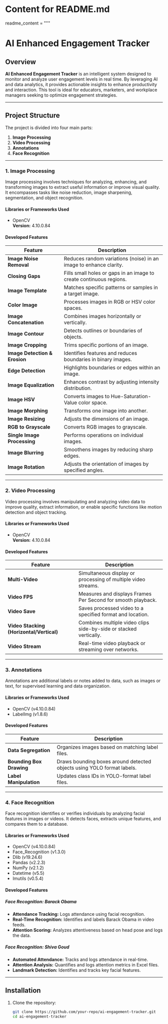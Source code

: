 # Content for README.md
readme_content = """
# AI Enhanced Engagement Tracker

## Overview

**AI Enhanced Engagement Tracker** is an intelligent system designed to monitor and analyze user engagement levels in real time. By leveraging AI and data analytics, it provides actionable insights to enhance productivity and interaction. This tool is ideal for educators, marketers, and workplace managers seeking to optimize engagement strategies.

---

## Project Structure

The project is divided into four main parts:

1. **Image Processing**
2. **Video Processing**
3. **Annotations**
4. **Face Recognition**

---

### 1. Image Processing

Image processing involves techniques for analyzing, enhancing, and transforming images to extract useful information or improve visual quality. It encompasses tasks like noise reduction, image sharpening, segmentation, and object recognition.

#### **Libraries or Frameworks Used**
- OpenCV  
  **Version:** 4.10.0.84  

#### **Developed Features**

| **Feature**                | **Description**                                                                                   |
|-----------------------------|---------------------------------------------------------------------------------------------------|
| **Image Noise Removal**     | Reduces random variations (noise) in an image to enhance clarity.                                |
| **Closing Gaps**            | Fills small holes or gaps in an image to create continuous regions.                              |
| **Image Template**          | Matches specific patterns or samples in a target image.                                          |
| **Color Image**             | Processes images in RGB or HSV color spaces.                                                    |
| **Image Concatenation**     | Combines images horizontally or vertically.                                                      |
| **Image Contour**           | Detects outlines or boundaries of objects.                                                      |
| **Image Cropping**          | Trims specific portions of an image.                                                            |
| **Image Detection & Erosion** | Identifies features and reduces boundaries in binary images.                                  |
| **Edge Detection**          | Highlights boundaries or edges within an image.                                                 |
| **Image Equalization**      | Enhances contrast by adjusting intensity distribution.                                           |
| **Image HSV**               | Converts images to Hue-Saturation-Value color space.                                            |
| **Image Morphing**          | Transforms one image into another.                                                              |
| **Image Resizing**          | Adjusts the dimensions of an image.                                                             |
| **RGB to Grayscale**        | Converts RGB images to grayscale.                                                               |
| **Single Image Processing** | Performs operations on individual images.                                                       |
| **Image Blurring**          | Smoothens images by reducing sharp edges.                                                       |
| **Image Rotation**          | Adjusts the orientation of images by specified angles.                                          |

---

### 2. Video Processing

Video processing involves manipulating and analyzing video data to improve quality, extract information, or enable specific functions like motion detection and object tracking.

#### **Libraries or Frameworks Used**
- OpenCV  
  **Version:** 4.10.0.84  

#### **Developed Features**

| **Feature**                 | **Description**                                                                                   |
|-----------------------------|---------------------------------------------------------------------------------------------------|
| **Multi-Video**             | Simultaneous display or processing of multiple video streams.                                    |
| **Video FPS**               | Measures and displays Frames Per Second for smooth playback.                                     |
| **Video Save**              | Saves processed video to a specified format and location.                                        |
| **Video Stacking (Horizontal/Vertical)** | Combines multiple video clips side-by-side or stacked vertically.                 |
| **Video Stream**            | Real-time video playback or streaming over networks.                                             |

---

### 3. Annotations

Annotations are additional labels or notes added to data, such as images or text, for supervised learning and data organization.

#### **Libraries or Frameworks Used**
- OpenCV (v4.10.0.84)  
- LabelImg (v1.8.6)  

#### **Developed Features**

| **Feature**                     | **Description**                                                                              |
|---------------------------------|----------------------------------------------------------------------------------------------|
| **Data Segregation**            | Organizes images based on matching label files.                                              |
| **Bounding Box Drawing**        | Draws bounding boxes around detected objects using YOLO format labels.                       |
| **Label Manipulation**          | Updates class IDs in YOLO-format label files.                                                |

---

### 4. Face Recognition

Face recognition identifies or verifies individuals by analyzing facial features in images or videos. It detects faces, extracts unique features, and compares them to a database.

#### **Libraries or Frameworks Used**
- OpenCV (v4.10.0.84)  
- Face_Recognition (v1.3.0)  
- Dlib (v19.24.6)  
- Pandas (v2.2.3)  
- NumPy (v2.1.2)  
- Datetime (v5.5)  
- Imutils (v0.5.4)  

#### **Developed Features**

##### **Face Recognition: Barack Obama**
- **Attendance Tracking:** Logs attendance using facial recognition.  
- **Real-Time Recognition:** Identifies and labels Barack Obama in video feeds.  
- **Attention Scoring:** Analyzes attentiveness based on head pose and logs the data.  

##### **Face Recognition: Shiva Goud**
- **Automated Attendance:** Tracks and logs attendance in real-time.  
- **Attention Analysis:** Quantifies and logs attention metrics in Excel files.  
- **Landmark Detection:** Identifies and tracks key facial features.  

---

## Installation

1. Clone the repository:  
   ```bash
   git clone https://github.com/your-repo/ai-engagement-tracker.git
   cd ai-engagement-tracker

